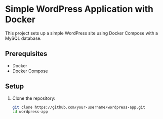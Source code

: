 # Simple WordPress Application with Docker

This project sets up a simple WordPress site using Docker Compose with a MySQL database.

## Prerequisites

- Docker
- Docker Compose

## Setup

1. Clone the repository:
   ```bash
   git clone https://github.com/your-username/wordpress-app.git
   cd wordpress-app

